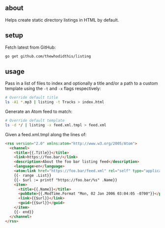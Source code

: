 ## about

Helps create static directory listings in HTML by default.

## setup

Fetch latest from GitHub:

```sh
go get github.com/thewhodidthis/listing
```

## usage

Pass in a list of files to index and optionally a title and/or a path to a custom template using the `-t` and `-x` flags respectively:

```sh
# Override default title
ls -A1 *.mp3 | listing -t Tracks > index.html
```

Generate an Atom feed to match:

```sh
# Override default template
ls -d */ | listing -x feed.xml.tmpl > feed.xml
```

Given a feed.xml.tmpl along the lines of:

```html
<rss version="2.0" xmlns:atom="http://www.w3.org/2005/Atom">
  <channel>
    <title>{{.Title}}</title>
    <link>https://foo.bar/</link>
    <description>About the foo bar listing feed</description>
    <language>en</language>
    <atom:link href="https://foo.bar/feed.xml" rel="self" type="application/rss+xml"/>
    {{- range .List}}
    {{- $url := printf "https://foo.bar/%s" .Name}}
    <item>
      <title>{{.Name}}</title>
      <pubDate>{{.ModTime.Format "Mon, 02 Jan 2006 03:04:05 -0700"}}</pubDate>
      <link>{{$url}}</link>
      <guid>{{$url}}</guid>
    </item>
    {{- end}}
  </channel>
</rss>
```
